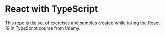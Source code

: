 # React with TypeScript

This repo is the set of exercises and samples created while taking the React 19 in TypeScript course from Udemy.
